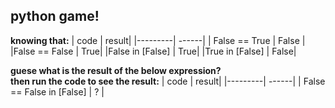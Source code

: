 ## python game!

**knowing that:**
| code | result|
|---------| ------|
| False == True |   False |
|False == False	| True|
|False in [False] | True|
|True in [False]	| False|

**guese what is the result of the below expression? <br>then run the code to see the result:**
| code | result|
|---------| ------|
| False == False in [False] |  ? |
